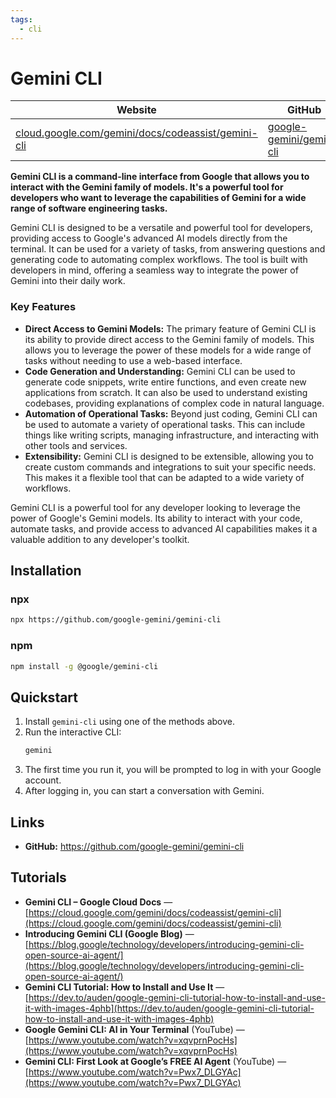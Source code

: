 ```yaml
---
tags:
  - cli
---
```


# Gemini CLI

| Website | GitHub | License |
| --- | --- | --- |
| [cloud.google.com/gemini/docs/codeassist/gemini-cli](https://cloud.google.com/gemini/docs/codeassist/gemini-cli) | [google-gemini/gemini-cli](https://github.com/google-gemini/gemini-cli) | Apache 2.0 |

**Gemini CLI is a command-line interface from Google that allows you to interact with the Gemini family of models. It's a powerful tool for developers who want to leverage the capabilities of Gemini for a wide range of software engineering tasks.**

Gemini CLI is designed to be a versatile and powerful tool for developers, providing access to Google's advanced AI models directly from the terminal. It can be used for a variety of tasks, from answering questions and generating code to automating complex workflows. The tool is built with developers in mind, offering a seamless way to integrate the power of Gemini into their daily work.

### Key Features

*   **Direct Access to Gemini Models:** The primary feature of Gemini CLI is its ability to provide direct access to the Gemini family of models. This allows you to leverage the power of these models for a wide range of tasks without needing to use a web-based interface.
*   **Code Generation and Understanding:** Gemini CLI can be used to generate code snippets, write entire functions, and even create new applications from scratch. It can also be used to understand existing codebases, providing explanations of complex code in natural language.
*   **Automation of Operational Tasks:** Beyond just coding, Gemini CLI can be used to automate a variety of operational tasks. This can include things like writing scripts, managing infrastructure, and interacting with other tools and services.
*   **Extensibility:** Gemini CLI is designed to be extensible, allowing you to create custom commands and integrations to suit your specific needs. This makes it a flexible tool that can be adapted to a wide variety of workflows.

Gemini CLI is a powerful tool for any developer looking to leverage the power of Google's Gemini models. Its ability to interact with your code, automate tasks, and provide access to advanced AI capabilities makes it a valuable addition to any developer's toolkit.

## Installation

### npx

```bash
npx https://github.com/google-gemini/gemini-cli
```

### npm

```bash
npm install -g @google/gemini-cli
```

## Quickstart

1.  Install `gemini-cli` using one of the methods above.
2.  Run the interactive CLI:
    ```bash
    gemini
    ```
3.  The first time you run it, you will be prompted to log in with your Google account.
4.  After logging in, you can start a conversation with Gemini.

## Links

*   **GitHub:** https://github.com/google-gemini/gemini-cli

## Tutorials

* **Gemini CLI – Google Cloud Docs** — [https://cloud.google.com/gemini/docs/codeassist/gemini-cli](https://cloud.google.com/gemini/docs/codeassist/gemini-cli)
* **Introducing Gemini CLI (Google Blog)** — [https://blog.google/technology/developers/introducing-gemini-cli-open-source-ai-agent/](https://blog.google/technology/developers/introducing-gemini-cli-open-source-ai-agent/)
* **Gemini CLI Tutorial: How to Install and Use It** — [https://dev.to/auden/google-gemini-cli-tutorial-how-to-install-and-use-it-with-images-4phb](https://dev.to/auden/google-gemini-cli-tutorial-how-to-install-and-use-it-with-images-4phb)
* **Google Gemini CLI: AI in Your Terminal** (YouTube) — [https://www.youtube.com/watch?v=xqvprnPocHs](https://www.youtube.com/watch?v=xqvprnPocHs)
* **Gemini CLI: First Look at Google’s FREE AI Agent** (YouTube) — [https://www.youtube.com/watch?v=Pwx7_DLGYAc](https://www.youtube.com/watch?v=Pwx7_DLGYAc)
